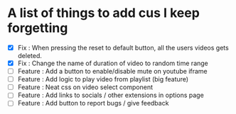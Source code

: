# A list of things to add cus I keep forgetting

- [x] Fix : When pressing the reset to default button, all the users videos gets deleted.
- [x] Fix : Change the name of duration of video to random time range
- [ ] Feature : Add a button to enable/disable mute on youtube iframe
- [ ] Feature : Add logic to play video from playlist (big feature)
- [ ] Feature : Neat css on video select component
- [ ] Feature : Add links to socials /  other extensions in options page
- [ ] Feature : Add button to report bugs / give feedback